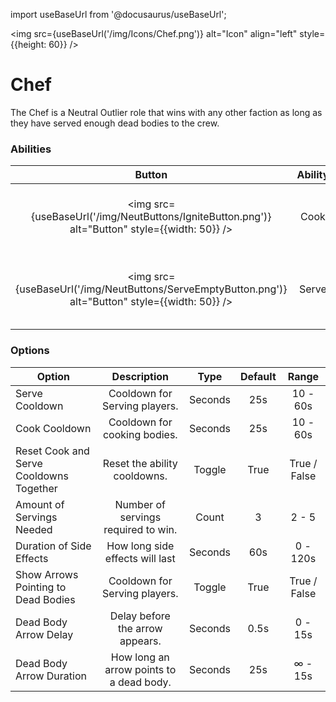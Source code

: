 import useBaseUrl from '@docusaurus/useBaseUrl';

<img src={useBaseUrl('/img/Icons/Chef.png')} alt="Icon" align="left" style={{height: 60}} />

# Chef

The Chef is a Neutral Outlier role that wins with any other faction as long as they have served enough dead bodies to the crew.

### Abilities

|                                               Button                                               | Ability |                        Description                        |        Type        |
| :------------------------------------------------------------------------------------------------: | :-----: | :-------------------------------------------------------: | :----------------: |
|   <img src={useBaseUrl('/img/NeutButtons/IgniteButton.png')} alt="Button" style={{width: 50}} />   |  Cook   |        Cook a dead body and save it for later use.        | Player Interaction |
| <img src={useBaseUrl('/img/NeutButtons/ServeEmptyButton.png')} alt="Button" style={{width: 50}} /> |  Serve  | Serve the oldest meal you have on hand to another player. | Player Interaction |

### Options

| Option                                  |               Description                |  Type   | Default |    Range     |
| --------------------------------------- | :--------------------------------------: | :-----: | :-----: | :----------: |
| Serve Cooldown                          |      Cooldown for Serving players.       | Seconds |   25s   |   10 - 60s   |
| Cook Cooldown                           |       Cooldown for cooking bodies.       | Seconds |   25s   |   10 - 60s   |
| Reset Cook and Serve Cooldowns Together |       Reset the ability cooldowns.       | Toggle  |  True   | True / False |
| Amount of Servings Needed               |   Number of servings required to win.    |  Count  |    3    |    2 - 5     |
| Duration of Side Effects                |     How long side effects will last      | Seconds |   60s   |   0 - 120s   |
| Show Arrows Pointing to Dead Bodies     |      Cooldown for Serving players.       | Toggle  |  True   | True / False |
| Dead Body Arrow Delay                   |     Delay before the arrow appears.      | Seconds |  0.5s   |   0 - 15s    |
| Dead Body Arrow Duration                | How long an arrow points to a dead body. | Seconds |   25s   |   ∞ - 15s    |
